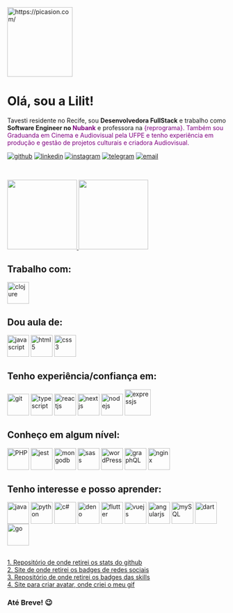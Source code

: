 <img src="https://i.picasion.com/pic91/44bc43d5db1a274ece7ca9e4a57ce15c.gif" width="150" height="160" border="0" alt="https://picasion.com/" />

# Olá, sou a Lilit!

<p>Tavesti residente no Recife, sou <b>Desenvolvedora FullStack</b> e trabalho como <b>Software Engineer no <span style="color: purple;">Nubank</b> e professora na <span style="color: purple;">{reprograma}</b>. Também sou Graduanda em Cinema e Audiovisual pela UFPE e tenho experiência em produção e gestão de projetos culturais e criadora Audiovisual.</p>  

<div>
  <a href="https://gist.github.com/lilitbandeira"><img alt="github" src="https://img.shields.io/badge/Follow-100000?style=for-the-badge&logo=github&logoColor=white"/></a>
  <a href="https://www.linkedin.com/in/lilitbandeira"><img alt="linkedin" src="https://img.shields.io/badge/LinkedIn-0077B5?style=for-the-badge&logo=linkedin&logoColor=white"/></a>
  <a href="https://www.instagram.com/lilitbandeira/"><img alt="instagram" src="https://img.shields.io/badge/Instagram-E4405F?style=for-the-badge&logo=instagram&logoColor=white" /></a>
  <a href="https://t.me/lilitbandeira"><img alt="telegram" src="https://img.shields.io/badge/Telegram-2CA5E0?style=for-the-badge&logo=telegram&logoColor=white" /></a>
  <a href="mailto:devlilitbandeira@gmail.com"><img alt="email" src="https://img.shields.io/badge/Gmail-D14836?style=for-the-badge&logo=gmail&logoColor=white"/></a>
</div>

##  
<br>
  
<div>
  <a href="https://github.com/lilitbandeira/">
    <img height=160 src="https://github-readme-stats.vercel.app/api?username=lilitbandeira&show_icons=true&theme=tokyonight&count_private=true&includes_all_commits=true" />
    <img height=160 src="https://github-readme-stats.vercel.app/api/top-langs/?username=lilitbandeira&show_icons=true&hide=html&layout=compact&theme=tokyonight" />
  </a>
</div>

##  Trabalho com:

<div>
  <img alt="clojure" width=50 src="https://cdn.jsdelivr.net/gh/devicons/devicon/icons/clojure/clojure-original.svg" />
</div>


## Dou aula de:

<div>
  <img alt="javascript" width=50 src="https://cdn.jsdelivr.net/gh/devicons/devicon/icons/javascript/javascript-original.svg"/>
  <img alt="html5" width=50 src="https://cdn.jsdelivr.net/gh/devicons/devicon/icons/html5/html5-original.svg"/> 
  <img alt="css3" width=50 src="https://cdn.jsdelivr.net/gh/devicons/devicon/icons/css3/css3-original.svg"/>
</div>

## Tenho experiência/confiança em: 

<div> 
  <img alt="git" width=50 src="https://cdn.jsdelivr.net/gh/devicons/devicon/icons/git/git-original.svg"/>
  <img alt="typescript" width=50 src="https://cdn.jsdelivr.net/gh/devicons/devicon/icons/typescript/typescript-original.svg" />
  <img alt="reactjs" width=50 src="https://cdn.jsdelivr.net/gh/devicons/devicon/icons/react/react-original.svg"/>
  <img alt="nextjs" width=50 src="https://cdn.jsdelivr.net/gh/devicons/devicon/icons/nextjs/nextjs-original.svg"/>
  <img alt="nodejs" width=50 src="https://cdn.jsdelivr.net/gh/devicons/devicon/icons/nodejs/nodejs-original.svg"/>
  <img alt="expressjs" width=60 src="https://cdn.jsdelivr.net/gh/devicons/devicon/icons/express/express-original-wordmark.svg" />
</div>

## Conheço em algum nível:

<div>
  <img alt="PHP" width=50 src="https://cdn.jsdelivr.net/gh/devicons/devicon/icons/php/php-original.svg"/>
  <img alt="jest" width=50 src="https://cdn.jsdelivr.net/gh/devicons/devicon/icons/jest/jest-plain.svg" />
  <img alt="mongodb" width=50 src="https://cdn.jsdelivr.net/gh/devicons/devicon/icons/mongodb/mongodb-original.svg" />
  <img alt="sass" width=50 src="https://cdn.jsdelivr.net/gh/devicons/devicon/icons/sass/sass-original.svg"/>
  <img alt="wordPress" width=50 src="https://cdn.jsdelivr.net/gh/devicons/devicon/icons/wordpress/wordpress-plain.svg" />
  <img alt="graphQL" width=50 src="https://cdn.jsdelivr.net/gh/devicons/devicon/icons/graphql/graphql-plain.svg"/>
  <img alt="nginx" width=50 src="https://cdn.jsdelivr.net/gh/devicons/devicon/icons/nginx/nginx-original.svg" />
</div>

## Tenho interesse e posso aprender:

<div>
  <img align="center" alt="java" width=50 src="https://cdn.jsdelivr.net/gh/devicons/devicon/icons/java/java-original.svg"/>
  <img align="center" alt="python" width=50 src="https://cdn.jsdelivr.net/gh/devicons/devicon/icons/python/python-original.svg"/>
  <img align="center" alt="c#" width=50 src="https://cdn.jsdelivr.net/gh/devicons/devicon/icons/csharp/csharp-original.svg"/>
  <img align="center" alt="deno" width=50 src="https://cdn.jsdelivr.net/gh/devicons/devicon/icons/denojs/denojs-original.svg" />
  <img align="center" alt="flutter" width=50 src="https://cdn.jsdelivr.net/gh/devicons/devicon/icons/flutter/flutter-original.svg" />
  <img align="center" alt="vuejs" width=50 src="https://cdn.jsdelivr.net/gh/devicons/devicon/icons/vuejs/vuejs-original.svg" />
  <img align="center" alt="angularjs" width=50 src="https://cdn.jsdelivr.net/gh/devicons/devicon/icons/angularjs/angularjs-original.svg"/>
  <img align="center" alt="mySQL" width=50 src="https://cdn.jsdelivr.net/gh/devicons/devicon/icons/mysql/mysql-original-wordmark.svg" />
  <img align="center" alt="dart" width=50 src="https://cdn.jsdelivr.net/gh/devicons/devicon/icons/dart/dart-original.svg" />
  <img align="center" alt="go" width=50 src="https://cdn.jsdelivr.net/gh/devicons/devicon/icons/go/go-original.svg" />
</div>

##

<div>
  <a href="https://github.com/anuraghazra/github-readme-stats">1. Repositório de onde retirei os stats do github</a><br>
  <a href="https://github.com/iuricode/readme-template">2. Site de onde retirei os badges de redes sociais</a><br>
  <a href="https://devicon.dev/">3. Repositório de onde retirei os badges das skills</a><br>
  <a href="https://picrew.me/">4. Site para criar avatar, onde criei o meu gif</a>
</div>

### Até Breve! :wink:</h6>
